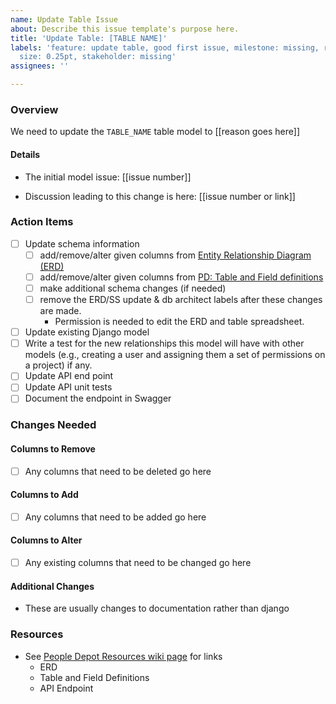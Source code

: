 ```yaml
---
name: Update Table Issue
about: Describe this issue template's purpose here.
title: 'Update Table: [TABLE NAME]'
labels: 'feature: update table, good first issue, milestone: missing, role: back end,
  size: 0.25pt, stakeholder: missing'
assignees: ''

---
```


### Overview
We need to update the `TABLE_NAME` table model to [[reason goes here]]

#### Details
- The initial model issue: [[issue number]]

- Discussion leading to this change is here: [[issue number or link]]

### Action Items
- [ ] Update schema information
  - [ ] add/remove/alter given columns from [Entity Relationship Diagram (ERD)](https://lucid.app/lucidchart/ac2f3e81-00d2-4257-b1fc-266d7f0a4cbe/view)
  - [ ] add/remove/alter given columns from [PD: Table and Field definitions](https://docs.google.com/spreadsheets/d/1x_zZ8JLS2hO-zG0jUocOJmX16jh-DF5dccrd_OEGNZ0/edit#gid=1572339087)
  - [ ] make additional schema changes (if needed)
  - [ ] remove the ERD/SS update & db architect labels after these changes are made.
     - Permission is needed to edit the ERD and table spreadsheet.
- [ ] Update existing Django model
- [ ] Write a test for the new relationships this model will have with other models (e.g., creating a user and assigning them a set of permissions on a project) if any.
- [ ] Update API end point
- [ ] Update API unit tests
- [ ] Document the endpoint in Swagger

### Changes Needed
#### Columns to Remove
- [ ] Any columns that need to be deleted go here

#### Columns to Add
- [ ] Any columns that need to be added go here

#### Columns to Alter
- [ ] Any existing columns that need to be changed go here

#### Additional Changes
- These are usually changes to documentation rather than django

### Resources
- See [People Depot Resources wiki page](https://github.com/hackforla/peopledepot/wiki/Resources-and-Links) for links
  - ERD
  - Table and Field Definitions
  - API Endpoint
